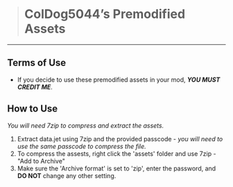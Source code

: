 > # ColDog5044’s Premodified Assets

---

## Terms of Use

 - If you decide to use these premodified assets in your mod, ***YOU MUST CREDIT ME***.

## How to Use

*You will need 7zip to compress and extract the assets.*

 1. Extract data.jet using 7zip and the provided passcode - *you will need to use the same passcode to compress the file.*
 2. To compress the assests, right click the 'assets' folder and use 7zip - "Add to Archive"
 3. Make sure the 'Archive format' is set to 'zip', enter the password, and **DO NOT** change any other setting.
